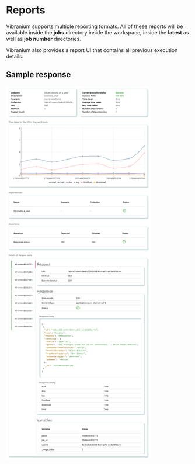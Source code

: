 # Reports

Vibranium supports multiple reporting formats. All of these reports will be available inside the **jobs** directory inside the workspace, inside the **latest** as well as **job number** directories.

Vibranium also provides a report UI that contains all previous execution details.

## Sample response
![Sample report UI](../../assets/images/vc_ui.png)
